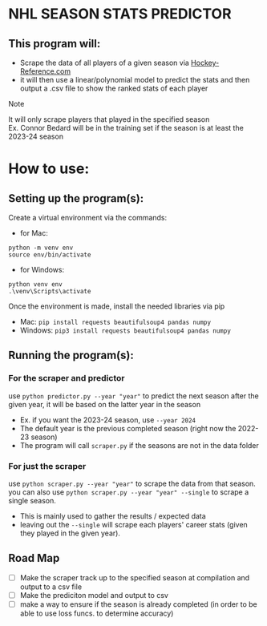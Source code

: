 # NHL SEASON STATS PREDICTOR

## This program will:
- Scrape the data of all players of a given season via [Hockey-Reference.com](https://www.hockey-reference.com/leagues/NHL_2024_skaters.html)
- it will then use a linear/polynomial model to predict the stats and then output a .csv file to show the ranked stats of each player
> [!NOTE]
> It will only scrape players that played in the specified season <br>
> Ex. Connor Bedard will be in the training set if the season is at least the 2023-24 season

# How to use:
## Setting up the program(s):
Create a virtual environment via the commands:
  - for Mac:
  ```
  python -m venv env
  source env/bin/activate
  ```
  - for Windows:
  ```
  python venv env
  .\venv\Scripts\activate
  ```
Once the environment is made, install the needed libraries via pip
  - Mac: `pip install requests beautifulsoup4 pandas numpy`
  - Windows: `pip3 install requests beautifulsoup4 pandas numpy`
    
## Running the program(s):
### For the scraper and predictor
use `python predictor.py --year "year"` to predict the next season after the given year, it will be based on the latter year in the season
  - Ex. if you want the 2023-24 season, use `--year 2024`
  - The default year is the previous completed season (right now the 2022-23 season)
  - The program will call `scraper.py` if the seasons are not in the data folder

### For just the scraper
use `python scraper.py --year "year"` to scrape the data from that season. <br/>
you can also use `python scraper.py --year "year" --single` to scrape a single season.
  - This is mainly used to gather the results / expected data
  - leaving out the `--single` will scrape each players' career stats (given they played in the given year).

## Road Map
- [ ] Make the scraper track up to the specified season at compilation and output to a csv file
- [ ] Make the prediciton model and output to csv
- [ ] make a way to ensure if the season is already completed \(in order to be able to use loss funcs. to determine accuracy)
